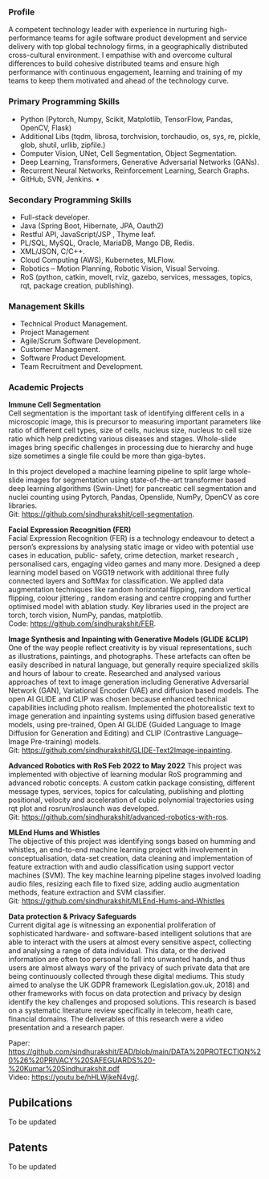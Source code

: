 ### Profile
A competent technology leader with experience in nurturing high-performance teams for agile software product development and service delivery with top global technology firms, in a geographically distributed cross-cultural environment. I empathise with and overcome cultural differences to build cohesive distributed teams and ensure high performance with continuous engagement, learning and training of my teams to keep them motivated and ahead of the technology curve.

### Primary Programming Skills
* Python (Pytorch, Numpy, Scikit, Matplotlib, TensorFlow, Pandas, OpenCV, Flask)
* Additional Libs (tqdm, librosa, torchvision, torchaudio, os, sys, re, pickle, glob, shutil,
urllib, zipfile.)
* Computer Vision, UNet, Cell Segmentation, Object Segmentation.
* Deep Learning, Transformers, Generative Adversarial Networks (GANs).
* Recurrent Neural Networks, Reinforcement Learning, Search Graphs.
* GitHub, SVN, Jenkins. •
### Secondary Programming Skills
* Full-stack developer.
* Java (Spring Boot, Hibernate, JPA, Oauth2)
* Restful API, JavaScript/JSP , Thyme leaf.
* PL/SQL, MySQL, Oracle, MariaDB, Mango DB, Redis.
* XML/JSON, C/C++.
* Cloud Computing (AWS), Kubernetes, MLFlow.
* Robotics – Motion Planning, Robotic Vision, Visual Servoing.
* RoS (python, catkin, moveIt, rviz, gazebo, services, messages, topics, rqt, package creation, publishing).
### Management Skills
* Technical Product Management.
* Project Management
* Agile/Scrum Software Development.
* Customer Management.
* Software Product Development.
* Team Recruitment and Development.

### Academic Projects 
**Immune Cell Segmentation** </br>
Cell segmentation is the important task of identifying different cells in a microscopic image, this is precursor to measuring important parameters like ratio of different cell types, size of cells, nucleus size, nucleus to cell size ratio which help predicting various diseases and stages. Whole-slide images bring specific challenges in processing due to hierarchy and huge size sometimes a single file could be more than giga-bytes.

In this project developed a machine learning pipeline to split large whole-slide images for segmentation using state-of-the-art transformer based deep learning algorithms (Swin-Unet) for pancreatic cell segmentation and nuclei counting using Pytorch, Pandas, Openslide, NumPy, OpenCV as core libraries. </br>
Git: https://github.com/sindhurakshit/cell-segmentation.  </br>

**Facial Expression Recognition (FER)** </br>
Facial Expression Recognition (FER) is a technology endeavour to detect a person’s expressions by analysing static image or video with potential use cases in education, public- safety, crime detection, market research , personalised cars, engaging video games and many more.
Designed a deep learning model based on VGG19 network with additional three fully connected layers and SoftMax for classification. We applied data augmentation techniques like random horizontal flipping, random vertical flipping, colour jittering , random erasing and centre cropping and further optimised model with ablation study. Key libraries used in the project are torch, torch vision, NumPy, pandas, matplotlib. </br>
Code: https://github.com/sindhurakshit/FER. </br>

**Image Synthesis and Inpainting with Generative Models (GLIDE &CLIP)** </br>
One of the way people reflect creativity is by visual representations, such as illustrations, paintings, and photographs. These artefacts can often be easily described in natural language, but generally require specialized skills and hours of labour to create.
Researched and analysed various approaches of text to image generation including Generative Adversarial Network (GAN), Variational Encoder (VAE) and diffusion based models. The open AI GLIDE and CLIP was chosen because enhanced technical capabilities including photo realism. Implemented the photorealistic text to image generation and inpainting systems using diffusion based generative models, using pre-trained, Open AI GLIDE (Guided Language to Image Diffusion for Generation and Editing) and CLIP (Contrastive Language–Image Pre-training) models.</br>
Git: https://github.com/sindhurakshit/GLIDE-Text2Image-inpainting. </br>

**Advanced Robotics with RoS Feb 2022 to May 2022**
This project was implemented with objective of learning modular RoS programming and advanced robotic concepts. A custom catkin package consisting, different message types, services, topics for calculating, publishing and plotting positional, velocity and acceleration of cubic polynomial trajectories using rqt plot and rosrun/roslaunch was developed.</br>
Git: https://github.com/sindhurakshit/advanced-robotics-with-ros.  </br>
 

**MLEnd Hums and Whistles** </br>
The objective of this project was identifying songs based on humming and whistles, an end-to-end machine learning project with involvement in conceptualisation, data-set creation, data cleaning and implementation of feature extraction with and audio classification using support vector machines (SVM). The key machine learning pipeline stages involved loading audio files, resizing each file to fixed size, adding audio augmentation methods, feature extraction and SVM classifier.</br>
Git: https://github.com/sindhurakshit/MLEnd-Hums-and-Whistles </br>

**Data protection & Privacy Safeguards** </br>
Current digital age is witnessing an exponential proliferation of sophisticated hardware- and software-based intelligent solutions that are able to interact with the users at almost every sensitive aspect, collecting and analysing a range of data individual. This data, or the derived information are often too personal to fall into unwanted hands, and thus users are almost always wary of the privacy of such private data that are being continuously collected through these digital mediums.
This study aimed to analyse the UK GDPR framework (Legislation.gov.uk, 2018) and other frameworks with focus on data protection and privacy by design identify the key challenges and proposed solutions. This research is based on a systematic literature review specifically in telecom, heath care, financial domains. The deliverables of this research were a video presentation and a research paper. </br> 

Paper: https://github.com/sindhurakshit/EAD/blob/main/DATA%20PROTECTION%20%26%20PRIVACY%20SAFEGUARDS%20-%20Kumar%20Sindhurakshit.pdf </br>
Video: https://youtu.be/hHLWjkeN4vg/.  </br>

## Pubilcations 
To be updated 

## Patents 
To be updated




